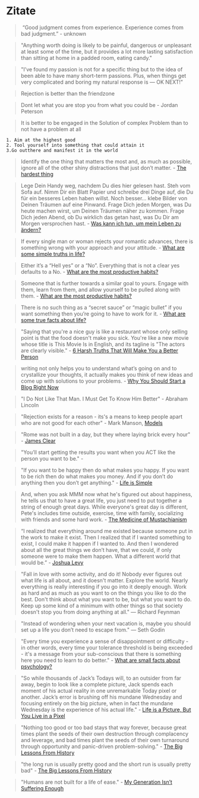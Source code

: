 # Zitate

>  “Good judgment comes from experience. Experience comes from bad judgment.” - unknown

> "Anything worth doing is likely to be painful, dangerous or unpleasant at least some of the time, but it provides a lot more lasting satisfaction than sitting at home in a padded room, eating candy."

> "I’ve found my passion is not for a specific thing but to the idea of been able to have many short-term passions. Plus, when things get very complicated and boring my natural response is — OK NEXT!"

> Rejection is better than the friendzone

> Dont let what you are stop you from what you could be - Jordan Peterson

> It is better to be engaged in the Solution of complex Problem than to not have a problem at all

    1. Aim at the highest good 
    2. Tool yourself into something that could attain it
    3.Go outthere and manifest it in the world 

> Identify the one thing that matters the most and, as much as possible, ignore all of the other shiny distractions that just don’t matter. - [The hardest thing](https://fourpillarfreedom.com/the-hardest-thing/)

> Lege Dein Handy weg, nachdem Du dies hier gelesen hast.
Steh vom Sofa auf.
Nimm Dir ein Blatt Papier und schreibe drei Dinge auf, die Du für ein besseres Leben haben willst. Noch besser… klebe Bilder von Deinen Träumen auf eine Pinwand.
Frage Dich jeden Morgen, was Du heute machen wirst, um Deinen Träumen näher zu kommen.
Frage Dich jeden Abend, ob Du wirklich das getan hast, was Du Dir am Morgen versprochen hast. - [Was kann ich tun, um mein Leben zu ändern?](https://de.quora.com/Was-kann-ich-tun-um-mein-Leben-zu-%C3%A4ndern)

> If every single man or woman rejects your romantic advances, there is something wrong with your approach and your attitude. - [What are some simple truths in life?](https://www.quora.com/What-are-some-simple-truths-in-life)

> Either it’s a “Hell yes” or a “No”. Everything that is not a clear yes defaults to a No. - [What are the most productive habits?](https://www.quora.com/What-are-the-most-productive-habits)

> Someone that is further towards a similar goal to yours. Engage with them, learn from them, and allow yourself to be pulled along with them. - [What are the most productive habits?](https://www.quora.com/What-are-the-most-productive-habits)

> There is no such thing as a “secret sauce” or “magic bullet” if you want something then you’re going to have to work for it. - [What are some true facts about life?](https://www.quora.com/What-are-some-true-facts-about-life)

> "Saying that you're a nice guy is like a restaurant whose only selling point is that the food doesn't make you sick. You're like a new movie whose title is This Movie Is in English, and its tagline is "The actors are clearly visible." - [6 Harsh Truths That Will Make You a Better Person](https://www.cracked.com/blog/6-harsh-truths-that-will-make-you-better-person/)

> writing not only helps you to understand what’s going on and to crystallize your thoughts, it actually makes you think of new ideas and come up with solutions to your problems. - [Why You Should Start a Blog Right Now](https://guzey.com/personal/why-have-a-blog/)

> "I Do Not Like That Man. I Must Get To Know Him Better" - Abraham Lincoln

> "Rejection exists for a reason - its's a means to keep people apart who are not good for each other" - Mark Manson, [Models](https://www.goodreads.com/book/show/12633800-models)

> "Rome was not built in a day, but they where laying brick every hour" - [James Clear](https://jamesclear.com/lay-a-brick)

> "You’ll start getting the results you want when you ACT like the person you want to be." - 

> "If you want to be happy then do what makes you happy.
> If you want to be rich then do what makes you money.
> And if you don’t do anything then you don’t get anything." - [Life is Simple](https://qr.ae/pNsQtj)

> And, when you ask MMM now what he's figured out about happiness, he tells us that to have a 
great life, you just need to put together a string of enough great days. While everyone's great day is different, Pete's includes time outside, exercise, time with family, socializing with friends and some hard work. - [The Medicine of Mustachianism](https://www.mrmoneymustache.com/2020/04/14/the-medicine-of-mustachianism-a-guest-post-from-marla/?utm_source=feedburner&utm_medium=feed&utm_campaign=Feed%3A+MrMoneyMustache+%28Mr.+Money+Mustache%29)

> “I realized that everything around me existed because someone put in the work to make it exist. Then I realized that if I wanted something to exist, I could make it happen if I wanted to. And then I wondered about all the great things we don’t have, that we could, if only someone were to make them happen. What a different world that would be.” - [Joshua Levy](https://twitter.com/ojoshe)

> "Fall in love with some activity, and do it! Nobody ever figures out what life is all about, and it doesn't matter. Explore the world. Nearly everything is really interesting if you go into it deeply enough. Work as hard and as much as you want to on the things you like to do the best. Don't think about what you want to be, but what you want to do. Keep up some kind of a minimum with other things so that society doesn't stop you from doing anything at all." ― Richard Feynman

> "Instead of wondering when your next vacation is, maybe you should set up a life you don’t need to escape from." — Seth Godin

> "Every time you experience a sense of disappointment or difficulty - in other words, every time your tolerance threshold is being exceeded - it's a message from your sub-conscious that there is something here you need to learn to do better." - [What are small facts about psychology?](https://qr.ae/pNa9IF)

> "So while thousands of Jack’s Todays will, to an outsider from far away, begin to look like a complete picture, Jack spends each moment of his actual reality in one unremarkable Today pixel or another. Jack’s error is brushing off his mundane Wednesday and focusing entirely on the big picture, when in fact the mundane Wednesday is the experience of his actual life." - [Life is a Picture, But You Live in a Pixel](https://waitbutwhy.com/2013/11/life-is-picture-but-you-live-in-pixel.html)

> "Nothing too good or too bad stays that way forever, because great times plant the seeds of their own destruction through complacency and leverage, and bad times plant the seeds of their own turnaround through opportunity and panic-driven problem-solving." - [The Big Lessons From History](https://www.collaborativefund.com/blog/the-big-lessons-from-history/)

> "the long run is usually pretty good and the short run is usually pretty bad" - [The Big Lessons From History](https://www.collaborativefund.com/blog/the-big-lessons-from-history/)

> "Humans are not built for a life of ease." - [My Generation Isn’t Suffering Enough](https://quillette.com/2021/02/28/my-generation-isnt-suffering-enough/)